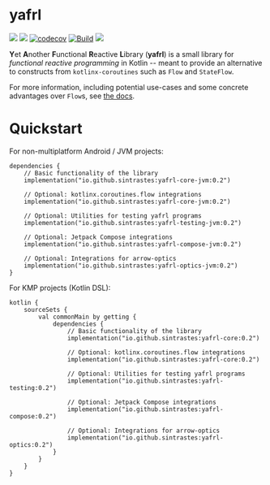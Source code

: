 # yafrl

![](https://img.shields.io/badge/version-0.1-purple)
![](https://img.shields.io/badge/kotlin-2.1.10-blue)
[![codecov](https://codecov.io/github/Sintrastes/yafrl/graph/badge.svg?token=2A1XMWGOSH)](https://codecov.io/github/Sintrastes/yafrl)
[![Build](https://github.com/Sintrastes/yafrl/actions/workflows/gradle.yml/badge.svg)](https://github.com/Sintrastes/yafrl/actions/workflows/gradle.yml)
[![](https://img.shields.io/badge/Documentation-2403fc)](https://sintrastes.github.io/yafrl/)

**Y**et **A**nother **F**unctional **R**eactive **L**ibrary (**yafrl**) is a small library for _functional reactive programming_ in Kotlin -- meant to provide an alternative
 to constructs from `kotlinx-coroutines` such as `Flow` and `StateFlow`.

For more information, including potential use-cases and some concrete advantages over `Flow`s, see [the docs](https://sintrastes.github.io/yafrl/).

# Quickstart

For non-multiplatform Android / JVM projects:

```
dependencies {
    // Basic functionality of the library
    implementation("io.github.sintrastes:yafrl-core-jvm:0.2")

    // Optional: kotlinx.coroutines.flow integrations
    implementation("io.github.sintrastes:yafrl-core-jvm:0.2")

    // Optional: Utilities for testing yafrl programs
    implementation("io.github.sintrastes:yafrl-testing-jvm:0.2")

    // Optional: Jetpack Compose integrations
    implementation("io.github.sintrastes:yafrl-compose-jvm:0.2")

    // Optional: Integrations for arrow-optics
    implementation("io.github.sintrastes:yafrl-optics-jvm:0.2")
}
```

For KMP projects (Kotlin DSL): 

```
kotlin {
    sourceSets {
        val commonMain by getting {
            dependencies {
                // Basic functionality of the library
                implementation("io.github.sintrastes:yafrl-core:0.2")

                // Optional: kotlinx.coroutines.flow integrations
                implementation("io.github.sintrastes:yafrl-core:0.2")

                // Optional: Utilities for testing yafrl programs
                implementation("io.github.sintrastes:yafrl-testing:0.2")

                // Optional: Jetpack Compose integrations
                implementation("io.github.sintrastes:yafrl-compose:0.2")

                // Optional: Integrations for arrow-optics
                implementation("io.github.sintrastes:yafrl-optics:0.2")
            }
        }
    }
}
```
